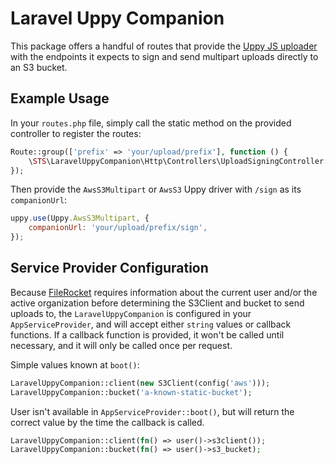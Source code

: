 # Laravel Uppy Companion

This package offers a handful of routes that provide the [Uppy JS uploader](https://github.com/transloadit/uppy) with the endpoints it expects to sign and send multipart uploads directly to an S3 bucket.

## Example Usage
In your `routes.php` file, simply call the static method on the provided controller to register the routes:
```php
Route::group(['prefix' => 'your/upload/prefix'], function () {
    \STS\LaravelUppyCompanion\Http\Controllers\UploadSigningController::routes();
});
```

Then provide the `AwsS3Multipart` or `AwsS3` Uppy driver with `/sign` as its `companionUrl`:
```js
uppy.use(Uppy.AwsS3Multipart, {
    companionUrl: 'your/upload/prefix/sign',
});
```

## Service Provider Configuration
Because [FileRocket](https://github.com/stechstudio/FileRocket) requires information about the current user and/or the active organization before determining the S3Client and bucket to send uploads to, the `LaravelUppyCompanion` is configured in your `AppServiceProvider`, and will accept either `string` values or callback functions. If a callback function is provided, it won't be called until necessary, and it will only be called once per request.

Simple values known at `boot()`:
```php
LaravelUppyCompanion::client(new S3Client(config('aws')));
LaravelUppyCompanion::bucket('a-known-static-bucket');
```

User isn't available in `AppServiceProvider::boot()`, but will return the correct value by the time the callback is called.
```php
LaravelUppyCompanion::client(fn() => user()->s3client());
LaravelUppyCompanion::bucket(fn() => user()->s3_bucket);
```
